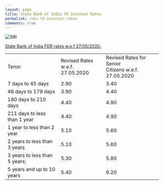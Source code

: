```yaml
---
layout: page
title: State Bank of India FD Interest Rates
permalink: /sbi-fd-interest-rates
comments: true
---
```


  
<img src="https://www.sbi.co.in/o/SBI-Theme/images/custom/logo.png" alt="SBI">


<u>State Bank of India FDR rates w.e.f 27/05/2020.</u>

<div>
<table class="flat-table">
<tbody>
<tr>
<td colspan="2">Tenor</td>
<td colspan="2">Revised Rates w.e.f. <br/>27.05.2020</td>
<td colspan="2">Revised Rates for Senior <br/>Citizens w.e.f. 27.05.2020</td>
</tr>
<tr>
<td colspan="2">7 days to 45 days</td>
<td colspan="2">2.90</td>
<td colspan="2">3.40</td>
</tr>
<tr>
<td colspan="2">46 days to 179 days</td>
<td colspan="2">3.90</td>
<td colspan="2">4.40</td>
</tr>
<tr>
<td colspan="2">180 days to 210 days</td>
<td colspan="2">4.40</td>
<td colspan="2">4.90</td>
</tr>
<tr>
<td colspan="2">211 days to less than 1 year</td>
<td colspan="2">4.40</td>
<td colspan="2">4.90</td>
</tr>
<tr>
<td colspan="2">1 year to less than 2 year</td>
<td colspan="2">5.10</td>
<td colspan="2">5.60</td>
</tr>
<tr>
<td colspan="2">2 years to less than 3 years</td>
<td colspan="2">5.10</td>
<td colspan="2">5.60</td>
</tr>
<tr>
<td colspan="2">3 years to less than 5 years;</td>
<td colspan="2">5.30</td>
<td colspan="2">5.80</td>
</tr>
<tr>
<td colspan="2">5 years and up to 10 years</td>
<td colspan="2">5.40</td>
<td colspan="2">6.20</td>
</tr>
</tbody>
</table>
</div>
